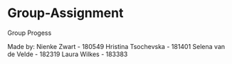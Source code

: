 # Group-Assignment
Group Progess

Made by:
Nienke Zwart - 180549
Hristina Tsochevska - 181401
Selena van de Velde - 182319
Laura Wilkes - 183383
